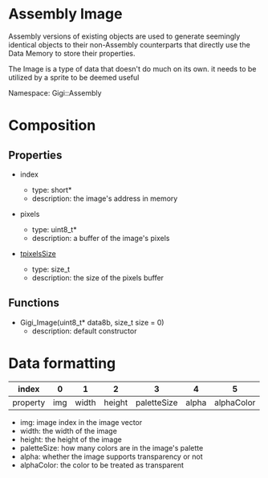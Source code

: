 # Assembly Image
Assembly versions of existing objects are used to generate seemingly identical objects to their non-Assembly counterparts that directly use the Data Memory to store their properties.

The Image is a type of data that doesn't do much on its own. it needs to be utilized by a sprite to be deemed useful

Namespace: Gigi::Assembly

# Composition
## Properties
- index
    - type: short*
    - description: the image's address in memory

- pixels
    - type: uint8_t*
    - description: a buffer of the image's pixels
- <ins>tpixelsSize</ins>
    - type: size_t
    - description: the size of the pixels buffer

## Functions
- Gigi_Image(uint8_t* data8b, size_t size = 0)
    - description: default constructor

# Data formatting
|  index |  0 |  1  |   2  |     3     |  4  |     5    |
|--------|----|-----|------|-----------|-----|----------|
|property| img|width|height|paletteSize|alpha|alphaColor|

- img: image index in the image vector
- width: the width of the image
- height: the height of the image
- paletteSize: how many colors are in the image's palette
- alpha: whether the image supports transparency or not
- alphaColor: the color to be treated as transparent